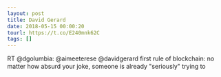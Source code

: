 ```yaml
---
layout: post
title: David Gerard
date: 2018-05-15 00:00:20
tourl: https://t.co/E240mnk62C
tags: []
---
```

RT @dgolumbia: @aimeeterese @davidgerard first rule of blockchain: no matter how absurd your joke, someone is already "seriously" trying to